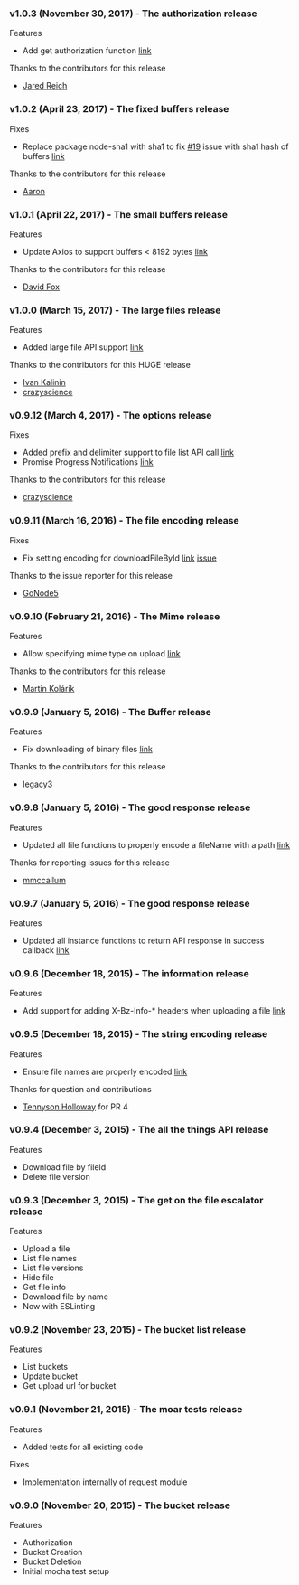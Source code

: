 ### v1.0.3 (November 30, 2017) - The authorization release

Features
- Add get authorization function [link](https://github.com/yakovkhalinsky/backblaze-b2/pull/37)

Thanks to the contributors for this release
- [Jared Reich](https://github.com/jaredreich)


### v1.0.2 (April 23, 2017) - The fixed buffers release

Fixes
- Replace package node-sha1 with sha1 to fix [#19](https://github.com/yakovkhalinsky/backblaze-b2/issues/19) issue with sha1 hash of buffers [link](https://github.com/yakovkhalinsky/backblaze-b2/pull/28)

Thanks to the contributors for this release
- [Aaron](https://github.com/ablankenship10)


### v1.0.1 (April 22, 2017) - The small buffers release

Features
- Update Axios to support buffers < 8192 bytes [link](https://github.com/yakovkhalinsky/backblaze-b2/pull/27)

Thanks to the contributors for this release
- [David Fox](https://github.com/obto)


### v1.0.0 (March 15, 2017) - The large files release

Features
- Added large file API support [link](https://github.com/yakovkhalinsky/backblaze-b2/pull/22)

Thanks to the contributors for this HUGE release
- [Ivan Kalinin](https://github.com/IvanKalinin)
- [crazyscience](https://github.com/crazyscience)


### v0.9.12 (March 4, 2017) - The options release

Fixes
- Added prefix and delimiter support to file list API call [link](https://github.com/yakovkhalinsky/backblaze-b2/pull/20)
- Promise Progress Notifications
[link](https://github.com/yakovkhalinsky/backblaze-b2/pull/21)

Thanks to the contributors for this release
- [crazyscience](https://github.com/crazyscience)


### v0.9.11 (March 16, 2016) - The file encoding release

Fixes
- Fix setting encoding for downloadFileById [link](https://github.com/yakovkhalinsky/backblaze-b2/pull/16) [issue](https://github.com/yakovkhalinsky/backblaze-b2/issues/15)

Thanks to the issue reporter for this release
- [GoNode5](https://github.com/GoNode5)


### v0.9.10 (February 21, 2016) - The Mime release

Features
- Allow specifying mime type on upload [link](https://github.com/yakovkhalinsky/backblaze-b2/pull/14)

Thanks to the contributors for this release
- [Martin Kolárik](https://github.com/MartinKolarik)


### v0.9.9 (January 5, 2016) - The Buffer release

Features
- Fix downloading of binary files [link](https://github.com/yakovkhalinsky/backblaze-b2/pull/11)

Thanks to the contributors for this release
- [legacy3](https://github.com/legacy3)


### v0.9.8 (January 5, 2016) - The good response release

Features
- Updated all file functions to properly encode a fileName with a path [link](https://github.com/yakovkhalinsky/backblaze-b2/pull/10)

Thanks for reporting issues for this release
- [mmccallum](https://github.com/mmccallum)


### v0.9.7 (January 5, 2016) - The good response release

Features
- Updated all instance functions to return API response in success callback [link](https://github.com/yakovkhalinsky/backblaze-b2/pull/8)


### v0.9.6 (December 18, 2015) - The information release

Features
- Add support for adding X-Bz-Info-* headers when uploading a file [link](https://github.com/yakovkhalinsky/backblaze-b2/pull/6)


### v0.9.5 (December 18, 2015) - The string encoding release

Features
- Ensure file names are properly encoded [link](https://github.com/yakovkhalinsky/backblaze-b2/pull/4)

Thanks for question and contributions
- [Tennyson Holloway](https://github.com/tennysonholloway) for PR 4


### v0.9.4 (December 3, 2015) - The all the things API release

Features
- Download file by fileId
- Delete file version


### v0.9.3 (December 3, 2015) - The get on the file escalator release

Features
- Upload a file
- List file names
- List file versions
- Hide file
- Get file info
- Download file by name
- Now with ESLinting


### v0.9.2 (November 23, 2015) - The bucket list release

Features
- List buckets
- Update bucket
- Get upload url for bucket


### v0.9.1 (November 21, 2015) - The moar tests release

Features
- Added tests for all existing code

Fixes
- Implementation internally of request module

### v0.9.0 (November 20, 2015) - The bucket release

Features
- Authorization
- Bucket Creation
- Bucket Deletion
- Initial mocha test setup
